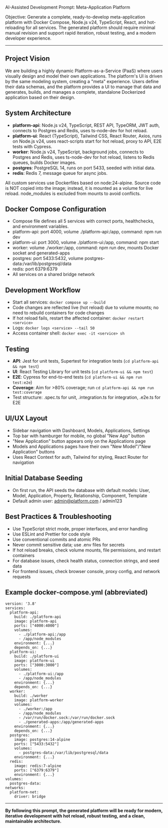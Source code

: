 AI-Assisted Development Prompt: Meta-Application Platform

Objective: Generate a complete, ready-to-develop meta-application platform with Docker Compose, Node.js v24, TypeScript, React, and hot-reloading for all services. The generated platform should require minimal manual revision and support rapid iteration, robust testing, and a modern developer experience.

---

## Project Vision
We are building a highly dynamic Platform-as-a-Service (PaaS) where users visually design and model their own applications. The platform's UI is driven by the same modeling system, creating a "meta" experience. Users define their data schemas, and the platform provides a UI to manage that data and generates, builds, and manages a complete, standalone Dockerized application based on their design.

## System Architecture
- **platform-api**: Node.js v24, TypeScript, REST API, TypeORM, JWT auth, connects to Postgres and Redis, uses ts-node-dev for hot reload.
- **platform-ui**: React (TypeScript), Tailwind CSS, React Router, Axios, runs on Node.js v24, uses react-scripts start for hot reload, proxy to API, E2E tests with Cypress.
- **worker**: Node.js v24, TypeScript, background jobs, connects to Postgres and Redis, uses ts-node-dev for hot reload, listens to Redis queues, builds Docker images.
- **postgres**: PostgreSQL 14, runs on port 5433, seeded with initial data.
- **redis**: Redis 7, message queue for async jobs.

All custom services use Dockerfiles based on node:24-alpine. Source code is NOT copied into the image; instead, it is mounted as a volume for live reload. node_modules is excluded from mounts to avoid conflicts.

## Docker Compose Configuration
- Compose file defines all 5 services with correct ports, healthchecks, and environment variables.
- platform-api: port 4000, volume ./platform-api:/app, command: npm run dev
- platform-ui: port 3000, volume ./platform-ui:/app, command: npm start
- worker: volume ./worker:/app, command: npm run dev, mounts Docker socket and generated-apps
- postgres: port 5433:5432, volume postgres-data:/var/lib/postgresql/data
- redis: port 6379:6379
- All services on a shared bridge network

## Development Workflow
- Start all services: `docker compose up --build`
- Code changes are reflected live (hot reload) due to volume mounts; no need to rebuild containers for code changes
- If hot reload fails, restart the affected container: `docker restart <service>`
- Logs: `docker logs <service> --tail 50`
- Access container shell: `docker exec -it <service> sh`

## Testing
- **API**: Jest for unit tests, Supertest for integration tests (`cd platform-api && npm test`)
- **UI**: React Testing Library for unit tests (`cd platform-ui && npm test`)
- **E2E**: Cypress for end-to-end tests (`cd platform-ui && npm run test:e2e`)
- **Coverage**: Aim for >80% coverage; run `cd platform-api && npm run test:coverage`
- Test structure: .spec.ts for unit, .integration.ts for integration, .e2e.ts for E2E

## UI/UX Layout
- Sidebar navigation with Dashboard, Models, Applications, Settings
- Top bar with hamburger for mobile, no global "New App" button
- "New Application" button appears only on the Applications page
- Models and Applications pages have their own "New Model"/"New Application" buttons
- Uses React Context for auth, Tailwind for styling, React Router for navigation

## Initial Database Seeding
- On first run, the API seeds the database with default models: User, Model, Application, Property, Relationship, Component, Template
- Default admin user: admin@platform.com / admin123

## Best Practices & Troubleshooting
- Use TypeScript strict mode, proper interfaces, and error handling
- Use ESLint and Prettier for code style
- Use conventional commits and atomic PRs
- Never commit sensitive data; use .env files for secrets
- If hot reload breaks, check volume mounts, file permissions, and restart containers
- For database issues, check health status, connection strings, and seed data
- For frontend issues, check browser console, proxy config, and network requests

## Example docker-compose.yml (abbreviated)
```
version: '3.8'
services:
  platform-api:
    build: ./platform-api
    image: platform-api
    ports: ["4000:4000"]
    volumes:
      - ./platform-api:/app
      - /app/node_modules
    environment: {...}
    depends_on: {...}
  platform-ui:
    build: ./platform-ui
    image: platform-ui
    ports: ["3000:3000"]
    volumes:
      - ./platform-ui:/app
      - /app/node_modules
    environment: {...}
    depends_on: {...}
  worker:
    build: ./worker
    image: platform-worker
    volumes:
      - ./worker:/app
      - /app/node_modules
      - /var/run/docker.sock:/var/run/docker.sock
      - ./generated-apps:/app/generated-apps
    environment: {...}
    depends_on: {...}
  postgres:
    image: postgres:14-alpine
    ports: ["5433:5432"]
    volumes:
      - postgres-data:/var/lib/postgresql/data
    environment: {...}
  redis:
    image: redis:7-alpine
    ports: ["6379:6379"]
    environment: {...}
volumes:
  postgres-data:
networks:
  platform-net:
    driver: bridge
```

---

**By following this prompt, the generated platform will be ready for modern, iterative development with hot reload, robust testing, and a clean, maintainable architecture.**
